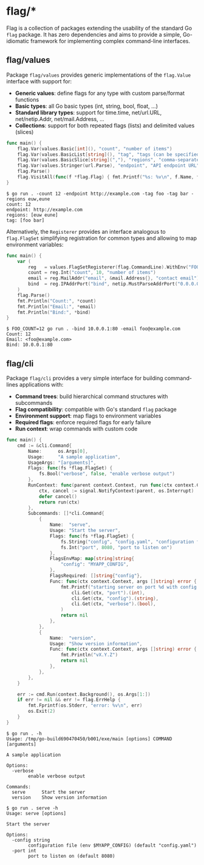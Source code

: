 # flag/*

Flag is a collection of packages extending the usability of the standard Go `flag` package. It has zero dependencies and aims to provide a simple, Go-idiomatic framework for implementing complex command-line interfaces.

## flag/values

Package `flag/values` provides generic implementations of the `flag.Value` interface with support for:

- **Generic values**: define flags for any type with custom parse/format functions
- **Basic types**: all Go basic types (int, string, bool, float, ...)
- **Standard library types**: support for time.time, net/url.URL, net/netip.Addr, net/mail.Address, ...
- **Collections**: support for both repeated flags (lists) and delimited values (slices)

```go
func main() {
    flag.Var(values.Basic[int](), "count", "number of items")
    flag.Var(values.BasicList[string](), "tag", "tags (can be specified multiple times)")
    flag.Var(values.BasicSlice[string](","), "regions", "comma-separated list of regions")
    flag.Var(values.Stringer(url.Parse), "endpoint", "API endpoint URL")
    flag.Parse()
    flag.VisitAll(func(f *flag.Flag) { fmt.Printf("%s: %v\n", f.Name, f.Value.(flag.Getter).Get()) })
}
```
```
$ go run . -count 12 -endpoint http://example.com -tag foo -tag bar -regions euw,eune
count: 12
endpoint: http://example.com
regions: [euw eune]
tag: [foo bar]
```

Alternatively, the `Registerer` provides an interface analogous to `flag.FlagSet` simplifying registration for common types and allowing to map environment variables:

```go
func main() {
    var (
        reg   = values.FlagSetRegisterer(flag.CommandLine).WithEnv("FOO_")
        count = reg.Int("count", 10, "number of items")
        email = reg.MailAddr("email", &mail.Address{}, "contact email")
        bind  = reg.IPAddrPort("bind", netip.MustParseAddrPort("0.0.0.0:8080"), "binding address")
    )
    flag.Parse()
    fmt.Println("Count:", *count)
    fmt.Println("Email:", *email)
    fmt.Println("Bind:", *bind)
}
```
```
$ FOO_COUNT=12 go run . -bind 10.0.0.1:80 -email foo@example.com
Count: 12
Email: <foo@example.com>
Bind: 10.0.0.1:80
```

## flag/cli

Package `flag/cli` provides a very simple interface for building command-lines applications with:

- **Command trees**: build hierarchical command structures with subcommands
- **Flag compatibility**: compatible with Go's standard `flag` package
- **Environment support**: map flags to environment variables
- **Required flags**: enforce required flags for early failure
- **Run context**: wrap commands with custom code

```go
func main() {
    cmd := &cli.Command{
        Name:      os.Args[0],
        Usage:     "A sample application",
        UsageArgs: "[arguments]",
        Flags: func(fs *flag.FlagSet) {
            fs.Bool("verbose", false, "enable verbose output")
        },
        RunContext: func(parent context.Context, run func(ctx context.Context) error) error {
            ctx, cancel := signal.NotifyContext(parent, os.Interrupt)
            defer cancel()
            return run(ctx)
        },
        Subcommands: []*cli.Command{
            {
                Name:  "serve",
                Usage: "Start the server",
                Flags: func(fs *flag.FlagSet) {
                    fs.String("config", "config.yaml", "configuration file (env $MYAPP_CONFIG)")
                    fs.Int("port", 8080, "port to listen on")
                },
                FlagsEnvMap: map[string]string{
                    "config": "MYAPP_CONFIG",
                },
                FlagsRequired: []string{"config"},
                Func: func(ctx context.Context, args []string) error {
                    fmt.Printf("starting server on port %d with config %s (verbose: %v)\n",
                        cli.Get(ctx, "port").(int),
                        cli.Get(ctx, "config").(string),
                        cli.Get(ctx, "verbose").(bool),
                    )
                    return nil
                },
            },
            {
                Name:  "version",
                Usage: "Show version information",
                Func: func(ctx context.Context, args []string) error {
                    fmt.Println("vX.Y.Z")
                    return nil
                },
            },
        },
    }

    err := cmd.Run(context.Background(), os.Args[1:])
    if err != nil && err != flag.ErrHelp {
        fmt.Fprintf(os.Stderr, "error: %v\n", err)
        os.Exit(2)
    }
}
```
```
$ go run . -h
Usage: /tmp/go-build690470450/b001/exe/main [options] COMMAND [arguments]

A sample application

Options:
  -verbose
    	enable verbose output

Commands:
  serve      Start the server
  version    Show version information
```
```
$ go run . serve -h
Usage: serve [options]

Start the server

Options:
  -config string
    	configuration file (env $MYAPP_CONFIG) (default "config.yaml")
  -port int
    	port to listen on (default 8080)
```
